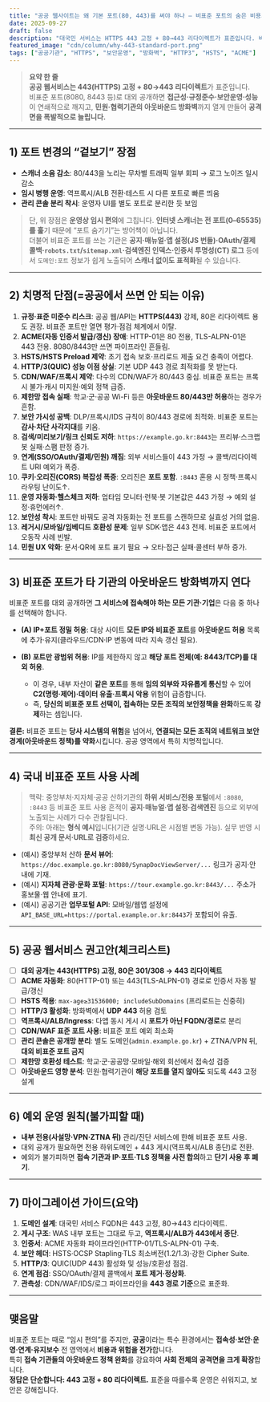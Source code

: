 ```yaml
---
title: "공공 웹사이트는 왜 기본 포트(80, 443)를 써야 하나 — 비표준 포트의 숨은 비용과 위험"
date: 2025-09-27
draft: false
description: "대국민 서비스는 HTTPS 443 고정 + 80→443 리다이렉트가 표준입니다. 비표준 포트(8080, 8443 등)를 대외 공개에 쓰면 접근성·규정준수·보안운영·성능이 무너지고, 접속 기관들의 아웃바운드 방화벽까지 열게 만들어 공격면을 확장합니다."
featured_image: "cdn/column/why-443-standard-port.png"
tags: ["공공기관", "HTTPS", "보안운영", "방화벽", "HTTP3", "HSTS", "ACME"]
---
```


> **요약 한 줄**  
> **공공 웹서비스는 443(HTTPS) 고정 + 80→443 리다이렉트**가 표준입니다.  
> 비표준 포트(8080, 8443 등)로 대외 공개하면 **접근성·규정준수·보안운영·성능**이 연쇄적으로 깨지고, **민원·협력기관의 아웃바운드 방화벽**까지 열게 만들어 **공격면을 폭발적으로 늘립니다.**

---

## 1) 포트 변경의 “겉보기” 장점

* **스캐너 소음 감소**: 80/443을 노리는 무차별 트래픽 일부 회피 → 로그 노이즈 일시 감소
* **임시 병행 운영**: 역프록시/ALB 전환·테스트 시 다른 포트로 빠른 띄움
* **관리 콘솔 분리 착시**: 운영자 UI를 별도 포트로 분리한 듯 보임

> 단, 위 장점은 **운영상 임시 편의**에 그칩니다. **인터넷 스캐너는 전 포트(0–65535)를 훑**기 때문에 “포트 숨기기”는 방어책이 아닙니다.  
> 더불어 비표준 포트를 쓰는 기관은 **공지·매뉴얼·앱 설정(JS 번들)·OAuth/결제 콜백·`robots.txt`/`sitemap.xml`·검색엔진 인덱스·인증서 투명성(CT) 로그** 등에서 `도메인:포트` 정보가 쉽게 노출되어 **스캐너 없이도 표적화**될 수 있습니다.

---

## 2) 치명적 단점(=공공에서 쓰면 안 되는 이유)

1. **규정·표준 미준수 리스크**: 공공 웹/API는 **HTTPS(443)** 강제, 80은 리다이렉트 용도 권장. 비표준 포트만 열면 평가·점검 체계에서 이탈.
2. **ACME(자동 인증서 발급/갱신) 장애**: HTTP-01은 80 전용, TLS-ALPN-01은 443 전용. 8080/8443만 쓰면 파이프라인 흔들림.
3. **HSTS/HSTS Preload 제약**: 초기 접속 보호·프리로드 제출 요건 충족이 어렵다.
4. **HTTP/3(QUIC) 성능 이점 상실**: 기본 UDP 443 경로 최적화를 못 받는다.
5. **CDN/WAF/프록시 제약**: 다수의 CDN/WAF가 80/443 중심. 비표준 포트는 프록시 불가·캐시 미지원·예외 정책 급증.
6. **제한망 접속 실패**: 학교·군·공공 Wi-Fi 등은 **아웃바운드 80/443만 허용**하는 경우가 흔함.
7. **보안 가시성 공백**: DLP/프록시/IDS 규칙이 80/443 경로에 최적화. 비표준 포트는 **감사·차단 사각지대**를 키움.
8. **검색/미리보기/링크 신뢰도 저하**: `https://example.go.kr:8443`는 프리뷰·스크랩봇 실패·스팸 판정 증가.
9. **연계(SSO/OAuth/결제/민원) 깨짐**: 외부 서비스들이 443 가정 → 콜백/리다이렉트 URI 예외가 폭증.
10. **쿠키·오리진(CORS) 복잡성 폭증**: 오리진은 **포트 포함**. `:8443` 혼용 시 정책·프록시 라우팅 난이도↑.
11. **운영 자동화·헬스체크 저하**: 업타임 모니터·런북·봇 기본값은 443 가정 → 예외 설정·휴먼에러↑.
12. **보안성 착시**: 포트만 바꿔도 공격 자동화는 전 포트를 스캔하므로 실효성 거의 없음.
13. **레거시/모바일/임베디드 호환성 문제**: 일부 SDK·앱은 443 전제. 비표준 포트에서 오동작 사례 빈발.
14. **민원 UX 악화**: 문서·QR에 포트 표기 필요 → 오타·접근 실패·콜센터 부하 증가.

---

## 3) 비표준 포트가 **타 기관의 아웃바운드 방화벽**까지 연다

비표준 포트를 대외 공개하면 **그 서비스에 접속해야 하는 모든 기관·기업**은 다음 중 하나를 선택해야 합니다.

* **(A) IP+포트 정밀 허용**: 대상 사이트 **모든 IP와 비표준 포트**를 **아웃바운드 허용** 목록에 추가·유지(클라우드/CDN·IP 변동에 따라 지속 갱신 필요).
* **(B) 포트만 광범위 허용**: IP를 제한하지 않고 **해당 포트 전체(예: 8443/TCP)를 대외 허용**.

  * 이 경우, 내부 자산이 **같은 포트**를 통해 **임의 외부와 자유롭게 통신**할 수 있어 **C2(명령·제어)·데이터 유출·프록시 악용** 위험이 급증합니다.
  * 즉, **당신의 비표준 포트 선택이, 접속하는 모든 조직의 보안정책을 완화**하도록 **강제**하는 셈입니다.

**결론:** 비표준 포트는 **당사 시스템의 위험**을 넘어서, **연결되는 모든 조직의 네트워크 보안 경계(아웃바운드 정책)를 약화**시킵니다. 공공 영역에서 특히 치명적입니다.

---

## 4) 국내 비표준 포트 사용 사례

> 맥락: 중앙부처·지자체·공공 산하기관의 **하위 서비스/전용 포털**에서 `:8080`, `:8443` 등 비표준 포트 사용 흔적이 **공지·매뉴얼·앱 설정·검색엔진** 등으로 외부에 노출되는 사례가 다수 관찰됩니다.  
> 주의: 아래는 **형식 예시**입니다(기관 실명·URL은 시점별 변동 가능). 실무 반영 시 **최신 공개 문서·URL로 검증**하세요.

* (예시) 중앙부처 산하 **문서 뷰어**: `https://doc.example.go.kr:8080/SynapDocViewServer/...` 링크가 공지·안내에 기재.
* (예시) **지자체 관광·문화 포털**: `https://tour.example.go.kr:8443/...` 주소가 홍보물·웹 안내에 표기.
* (예시) 공공기관 **업무포털 API**: 모바일/웹앱 설정에 `API_BASE_URL=https://portal.example.or.kr:8443`가 포함되어 유출.

---

## 5) 공공 웹서비스 권고안(체크리스트)

* [ ] **대외 공개는 443(HTTPS) 고정, 80은 301/308 → 443 리다이렉트**
* [ ] **ACME 자동화**: 80(HTTP-01) 또는 443(TLS-ALPN-01) 경로로 인증서 자동 발급/갱신
* [ ] **HSTS 적용**: `max-age≥31536000; includeSubDomains` (프리로드는 신중히)
* [ ] **HTTP/3 활성화**: 방화벽에서 **UDP 443** 허용 검토
* [ ] **역프록시/ALB/Ingress**: 다앱 동시 게시 시 **포트가 아닌 FQDN/경로**로 분리
* [ ] **CDN/WAF 표준 포트 사용**: 비표준 포트 예외 최소화
* [ ] **관리 콘솔은 공개망 분리**: 별도 도메인(`admin.example.go.kr`) + ZTNA/VPN 뒤, **대외 비표준 포트 금지**
* [ ] **제한망 호환성 테스트**: 학교·군·공공망·모바일·해외 회선에서 접속성 검증
* [ ] **아웃바운드 영향 분석**: 민원·협력기관이 **해당 포트를 열지 않아도** 되도록 443 고정 설계

---

## 6) 예외 운영 원칙(불가피할 때)

* **내부 전용(사설망·VPN·ZTNA 뒤)** 관리/진단 서비스에 한해 비표준 포트 사용.  
* 대외 공개가 필요하면 전용 하위도메인 + 443 게시(역프록시/ALB 종단)로 전환.  
* 예외가 불가피하면 **접속 기관과 IP·포트·TLS 정책을 사전 합의**하고 **단기 사용 후 폐기**.

---

## 7) 마이그레이션 가이드(요약)

1. **도메인 설계**: 대국민 서비스 FQDN은 443 고정, 80→443 리다이렉트.
2. **게시 구조**: WAS 내부 포트는 그대로 두고, **역프록시/ALB가 443에서 종단**.
3. **인증서**: ACME 자동화 파이프라인(HTTP-01/TLS-ALPN-01) 구축.
4. **보안 헤더**: HSTS·OCSP Stapling·TLS 최소버전(1.2/1.3)·강한 Cipher Suite.
5. **HTTP/3**: QUIC(UDP 443) 활성화 및 성능/호환성 점검.
6. **연계 점검**: SSO/OAuth/결제 콜백에서 **포트 제거·정상화**.
7. **관측성**: CDN/WAF/IDS/로그 파이프라인을 **443 경로 기준**으로 표준화.

---

## 맺음말

비표준 포트는 때로 “임시 편의”를 주지만, **공공**이라는 특수 환경에서는 **접속성·보안·운영·연계·유지보수** 전 영역에서 **비용과 위험을 전가**합니다.  
특히 **접속 기관들의 아웃바운드 정책 완화**를 강요하여 **사회 전체의 공격면을 크게 확장**합니다.  
**정답은 단순합니다: 443 고정 + 80 리다이렉트.** 표준을 따를수록 운영은 쉬워지고, 보안은 강해집니다.
